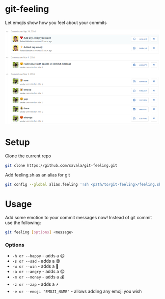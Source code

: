 # git-feeling
Let emojis show how you feel about your commits

![Showcase](https://github.com/savala/git-feeling/blob/master/screenshots/screenshot.png)

# Setup
Clone the current repo


```sh
git clone https://github.com/savala/git-feeling.git
```


Add feeling.sh as an alias for git


```sh
git config --global alias.feeling '!sh <path/to/git-feeling>/feeling.sh'
```


# Usage
Add some emotion to your commit messages now! Instead of git commit use the following:


```sh
git feeling [options] <message>
```


### Options
* `-h or --happy` - adds a :smiley:
* `-s or --sad` - adds a :tired_face:
* `-w or --win` - adds a :beer:
* `-a or --angry` - adds a :rage:
* `-m or --money` - adds a :moneybag:
* `-z or --zap` - adds a :zap:
* `-e or --emoji "EMOJI_NAME"` - allows adding any emoji you wish
